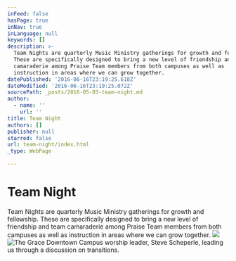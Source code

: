 ```yaml
---
inFeed: false
hasPage: true
inNav: true
inLanguage: null
keywords: []
description: >-
  Team Nights are quarterly Music Ministry gatherings for growth and fellowship.
  These are specifically designed to bring a new level of friendship and team
  camaraderie among Praise Team members from both campuses as well as
  instruction in areas where we can grow together.
datePublished: '2016-06-16T23:19:25.618Z'
dateModified: '2016-06-16T23:19:25.072Z'
sourcePath: _posts/2016-05-03-team-night.md
author:
  - name: ''
    url: ''
title: Team Night
authors: []
publisher: null
starred: false
url: team-night/index.html
_type: WebPage

---
```

# Team Night

Team Nights are quarterly Music Ministry gatherings for growth and fellowship. These are specifically designed to bring a new level of friendship and team camaraderie among Praise Team members from both campuses as well as instruction in areas where we can grow together.
![](https://s3-us-west-2.amazonaws.com/the-grid-img/p/b4eba17928718121a07178f097debc0ff39b2032.jpg)
![The Grace Downtown Campus worship leader, Steve Scheperle, leading us through a discussion on transitions. ](https://the-grid-user-content.s3-us-west-2.amazonaws.com/e249d755-42b1-4efc-a43c-1363f26ce49e.jpg)